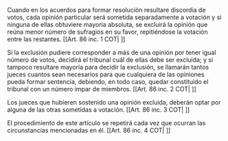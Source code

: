 Cuando en los acuerdos para formar resolución resultare discordia de votos, cada opinión particular será sometida separadamente a votación y si ninguna de ellas obtuviere mayoría absoluta, se excluirá la opinión que reúna menor número de sufragios en su favor, repitiéndose la votación entre las restantes. [[Art. 86 inc. 1 COT| ]]

Si la exclusión pudiere corresponder a más de una opinión por tener igual número de votos, decidirá el tribunal cuál de ellas debe ser excluida; y si tampoco resultare mayoría para decidir la exclusión, se llamarán tantos jueces cuantos sean necesarios para que cualquiera de las opiniones pueda formar sentencia, debiendo, en todo caso, quedar constituido el tribunal con un número impar de miembros. [[Art. 86 inc. 2 COT| ]]

Los jueces que hubieren sostenido una opinión excluida, deberán optar por alguna de las otras sometidas a votación. [[Art. 86 inc. 3 COT| ]]

El procedimiento de este artículo se repetirá cada vez que ocurran las circunstancias mencionadas en él. [[Art. 86 inc. 4 COT| ]]